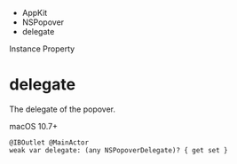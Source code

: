 

- AppKit
- NSPopover
-  delegate 

Instance Property

# delegate

The delegate of the popover.

macOS 10.7+

``` source
@IBOutlet @MainActor
weak var delegate: (any NSPopoverDelegate)? { get set }
```

